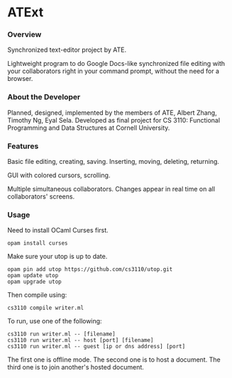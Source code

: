 # ATExt

### Overview

Synchronized text-editor project by ATE.

Lightweight program to do Google Docs-like synchronized file editing with your collaborators right in your command prompt, without the need for a browser.


### About the Developer

Planned, designed, implemented by the members of ATE, Albert Zhang, Timothy Ng, Eyal Sela. Developed as final project for CS 3110: Functional Programming and Data Structures at Cornell University.

### Features

Basic file editing, creating, saving. Inserting, moving, deleting, returning.

GUI with colored cursors, scrolling.

Multiple simultaneous collaborators. Changes appear in real time on all collaborators' screens.

### Usage

Need to install OCaml Curses first.
```
opam install curses
```
Make sure your utop is up to date.
```
opam pin add utop https://github.com/cs3110/utop.git
opam update utop
opam upgrade utop
```
Then compile using:
```
cs3110 compile writer.ml
```
To run, use one of the following:
```
cs3110 run writer.ml -- [filename]
cs3110 run writer.ml -- host [port] [filename]
cs3110 run writer.ml -- guest [ip or dns address] [port]
```
The first one is offline mode. The second one is to host a document. The third one is to join another's hosted document.
